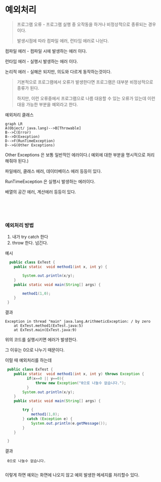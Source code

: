 # 예외처리 

> 프로그램 오류 - 프로그램 실행 중 오작동을 하거나 비정상적으로 종류되는 경우이다.
> 
> 발생시점에 따라 컴파일 에러, 런타임 에러로 나뉜다.

컴파일 에러 - 컴파일 시에 발생하는 에러 이다.

런타임 에러 - 실행시 발생하는 에러 이다.
  
논리적 에러 - 실해은 되지만, 의도와 다르게 동작하는것이다.

> 기본적으로 프로그램에서 오류가 발생한다면 프로그램은 대부분 비정상적으로 종류가 된다.
> 
> 하지만, 이런 오류중에서 프로그램으로 나름 대응할 수 있는 오류가 있는데 이런 대응 가능한 부분을 예외라고 한다.


예외처리 클래스 

```mermaid
graph LR
A(Object/ java.lang)-->B[Throwable]
B-->C(Error)
B-->D(Execption)
D-->F(RunTimeException)
D-->G(Other Exceptions)
```

Other Exceptions 은 보통 일반적인 에러이다.( 예외에 대한 부분을 명시적으로 처리해줘야 된다.)

파일에러, 클래스 에러, 데이터베이스 에러 등등이 있다.

RunTimeException 은 실행시 발생하는 에러이다. 

배열의 공간 에러, 계산에러 등등이 있다.

<br>
<br>
<br>

### 예외처리 방법

1. 내가 try catch 한다 
2. throw 한다. 넘긴다.


예시 

``` java 
  public class ExTest {
    public static  void method1(int x, int y) {

        System.out.println(x/y);
    }
    public static void main(String[] args) {

        method1(1,0);
    }
 }
```

결과
```
Exception in thread "main" java.lang.ArithmeticException: / by zero
	at ExTest.method1(ExTest.java:5)
	at ExTest.main(ExTest.java:9)
```

위의 코드를 실행시키면 에러가 발생한다. 

그 이유는 0으로 나누기 때문이다.

이럴 때 예외처리를 하는데 


``` java
 public class ExTest {
    public static  void method1(int x, int y) throws Exception {
          if(x==0 || y==0){
              throw new Exception("0으로 나눌수 없습니다.");
          }
        System.out.println(x/y);
    }
    public static void main(String[] args) {

        try {
            method1(1,0);
        } catch (Exception e) {
            System.out.println(e.getMessage());
        }
    }

 }
```

결과
```
 0으로 나눌수 없습니다.
	
```

이렇게 하면 예외는 화면에 나오지 않고 예외 발생한 메세지를 처리할수 있다.
